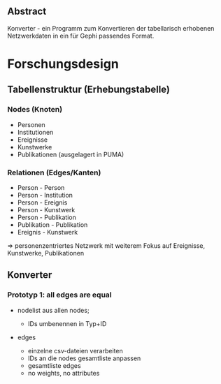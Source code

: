 ## Abstract

Konverter - ein Programm zum Konvertieren der tabellarisch erhobenen Netzwerkdaten in ein für Gephi passendes Format.

# Forschungsdesign

## Tabellenstruktur (Erhebungstabelle)

### Nodes (Knoten)

- Personen
- Institutionen
- Ereignisse
- Kunstwerke
- Publikationen (ausgelagert in PUMA)

### Relationen (Edges/Kanten)

- Person - Person
- Person - Institution
- Person - Ereignis
- Person - Kunstwerk
- Person - Publikation
- Publikation - Publikation
- Ereignis - Kunstwerk

=> personenzentriertes Netzwerk mit weiterem Fokus auf Ereignisse, Kunstwerke, Publikationen


## Konverter

### Prototyp 1: all edges are equal

- nodelist aus allen nodes; 
	- IDs umbenennen in Typ+ID

- edges
	- einzelne csv-dateien verarbeiten
	- IDs an die nodes gesamtliste anpassen
	- gesamtliste edges 
	- no weights, no attributes


